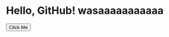 <!DOCTYPE html>
<html>
<head>
  <link rel="stylesheet" href="styles.css">
</head>
<body>
  <h1>Hello, GitHub! wasaaaaaaaaaaa</h1>

  <button id="myButton">Click Me</button>

  <script src="script.js"></script>
</body>
</html>